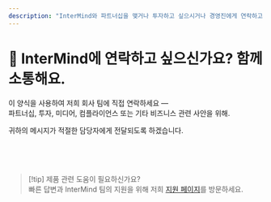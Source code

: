 ```yaml
---
description: "InterMind와 파트너십을 맺거나 투자하고 싶으시거나 경영진에게 연락하고 싶으신가요? 비즈니스 문의, 미디어 요청 또는 법적 사안을 위해 이 양식을 사용하세요."
---
```


# 🤝 InterMind에 연락하고 싶으신가요? 함께 소통해요.

이 양식을 사용하여 저희 회사 팀에 직접 연락하세요 —  
파트너십, 투자, 미디어, 컴플라이언스 또는 기타 비즈니스 관련 사안을 위해.

귀하의 메시지가 적절한 담당자에게 전달되도록 하겠습니다.

<br>

<ContactFormModalNav  
  formStyle="margin: 1rem auto;"  
  categoryLabel="저희에게 연락하시는 이유가 무엇인가요?"  
  categoryPlaceholderText="주제를 선택하세요..."  
  messageLabel="메시지 (선택사항)"  
  messagePlaceholderText="저희가 고려했으면 하는 관련 배경, 일정 또는 상황을 공유해 주세요."  
  buttonText="메시지 보내기"  
  :services="[
    '파트너십을 탐색하고 싶습니다',
    '투자에 관심이 있습니다',
    '미디어 또는 PR 문의가 있습니다',
    '법적 또는 컴플라이언스 사안이 있습니다',
    '남용이나 부정행위를 신고하고 싶습니다',
    '기타'
  ]"
/>

<br>

> [!tip] 제품 관련 도움이 필요하신가요?  
> 빠른 답변과 InterMind 팀의 지원을 위해 저희 [지원 페이지](../help)를 방문하세요.